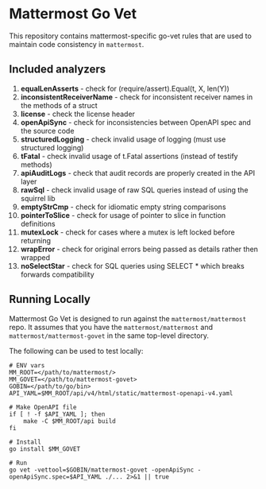 # Mattermost Go Vet

This repository contains mattermost-specific go-vet rules that are used to maintain code consistency in `mattermost`.

## Included analyzers

1. **equalLenAsserts** - check for (require/assert).Equal(t, X, len(Y))
1. **inconsistentReceiverName** - check for inconsistent receiver names in the methods of a struct
1. **license** - check the license header
1. **openApiSync** - check for inconsistencies between OpenAPI spec and the source code
1. **structuredLogging** - check invalid usage of logging (must use structured logging)
1. **tFatal** - check invalid usage of t.Fatal assertions (instead of testify methods)
1. **apiAuditLogs** - check that audit records are properly created in the API layer
1. **rawSql** - check invalid usage of raw SQL queries instead of using the squirrel lib
1. **emptyStrCmp** - check for idiomatic empty string comparisons
1. **pointerToSlice** - check for usage of pointer to slice in function definitions
1. **mutexLock** - check for cases where a mutex is left locked before returning
1. **wrapError** - check for original errors being passed as details rather then wrapped
1. **noSelectStar** - check for SQL queries using SELECT * which breaks forwards compatibility

## Running Locally

Mattermost Go Vet is designed to run against the `mattermost/mattermost` repo. It assumes that you have the `mattermost/mattermost` and `mattermost/mattermost-govet` in the same top-level directory.

The following can be used to test locally:

```
# ENV vars
MM_ROOT=</path/to/mattermost/>
MM_GOVET=</path/to/mattermost-govet>
GOBIN=</path/to/go/bin>
API_YAML=$MM_ROOT/api/v4/html/static/mattermost-openapi-v4.yaml

# Make OpenAPI file
if [ ! -f $API_YAML ]; then
	make -C $MM_ROOT/api build
fi

# Install
go install $MM_GOVET

# Run
go vet -vettool=$GOBIN/mattermost-govet -openApiSync -openApiSync.spec=$API_YAML ./... 2>&1 || true
```
